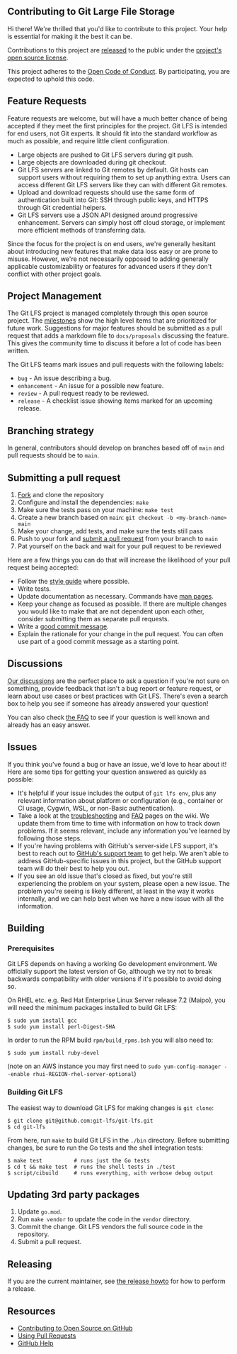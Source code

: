 ## Contributing to Git Large File Storage

Hi there! We're thrilled that you'd like to contribute to this project. Your
help is essential for making it the best it can be.

Contributions to this project are [released](https://help.github.com/articles/github-terms-of-service/#6-contributions-under-repository-license) to the public under the [project's open source license](LICENSE.md).

This project adheres to the [Open Code of Conduct](./CODE-OF-CONDUCT.md). By participating, you are expected to uphold this code.

## Feature Requests

Feature requests are welcome, but will have a much better chance of being
accepted if they meet the first principles for the project. Git LFS is intended
for end users, not Git experts. It should fit into the standard workflow as
much as possible, and require little client configuration.

* Large objects are pushed to Git LFS servers during git push.
* Large objects are downloaded during git checkout.
* Git LFS servers are linked to Git remotes by default. Git hosts can support
users without requiring them to set up anything extra. Users can access
different Git LFS servers like they can with different Git remotes.
* Upload and download requests should use the same form of authentication built
into Git: SSH through public keys, and HTTPS through Git credential helpers.
* Git LFS servers use a JSON API designed around progressive enhancement.
Servers can simply host off cloud storage, or implement more efficient methods
of transferring data.

Since the focus for the project is on end users, we're generally hesitant about
introducing new features that make data loss easy or are prone to misuse.
However, we're not necessarily opposed to adding generally applicable
customizability or features for advanced users if they don't conflict with other
project goals.

## Project Management

The Git LFS project is managed completely through this open source project. The
[milestones][] show the high level items that are prioritized for future work.
Suggestions for major features should be submitted as a pull request that adds a
markdown file to `docs/proposals` discussing the feature. This gives the
community time to discuss it before a lot of code has been written.

[milestones]: https://github.com/git-lfs/git-lfs/milestones

The Git LFS teams mark issues and pull requests with the following labels:

* `bug` - An issue describing a bug.
* `enhancement` - An issue for a possible new feature.
* `review` - A pull request ready to be reviewed.
* `release` - A checklist issue showing items marked for an upcoming release.

## Branching strategy

In general, contributors should develop on branches based off of `main` and pull requests should be to `main`.

## Submitting a pull request

1. [Fork][] and clone the repository
1. Configure and install the dependencies: `make`
1. Make sure the tests pass on your machine: `make test`
1. Create a new branch based on `main`: `git checkout -b <my-branch-name> main`
1. Make your change, add tests, and make sure the tests still pass
1. Push to your fork and [submit a pull request][pr] from your branch to `main`
1. Pat yourself on the back and wait for your pull request to be reviewed

Here are a few things you can do that will increase the likelihood of your pull request being accepted:

* Follow the [style guide][style] where possible.
* Write tests.
* Update documentation as necessary.  Commands have [man pages](./docs/man).
* Keep your change as focused as possible. If there are multiple changes you
would like to make that are not dependent upon each other, consider submitting
them as separate pull requests.
* Write a [good commit message](http://tbaggery.com/2008/04/19/a-note-about-git-commit-messages.html).
* Explain the rationale for your change in the pull request. You can often use
  part of a good commit message as a starting point.

## Discussions

[Our discussions](https://github.com/git-lfs/git-lfs/discussions) are the
perfect place to ask a question if you're not sure on something, provide
feedback that isn't a bug report or feature request, or learn about use cases or
best practices with Git LFS.  There's even a search box to help you see if
someone has already answered your question!

You can also check [the FAQ](https://github.com/git-lfs/git-lfs/wiki/FAQ) to see
if your question is well known and already has an easy answer.

## Issues

If you think you've found a bug or have an issue, we'd love to hear about it!
Here are some tips for getting your question answered as quickly as possible:

* It's helpful if your issue includes the output of `git lfs env`, plus any
  relevant information about platform or configuration (e.g., container or CI
  usage, Cygwin, WSL, or non-Basic authentication).
* Take a look at the
  [troubleshooting](https://github.com/git-lfs/git-lfs/wiki/Troubleshooting) and
  [FAQ](https://github.com/git-lfs/git-lfs/wiki/FAQ) pages on the wiki. We
  update them from time to time with information on how to track down problems.
  If it seems relevant, include any information you've learned by following
  those steps.
* If you're having problems with GitHub's server-side LFS support, it's best to
  reach out to [GitHub's support team](https://github.com/contact) to get help.
  We aren't able to address GitHub-specific issues in this project, but the
  GitHub support team will do their best to help you out.
* If you see an old issue that's closed as fixed, but you're still experiencing
  the problem on your system, please open a new issue. The problem you're seeing
  is likely different, at least in the way it works internally, and we can help
  best when we have a new issue with all the information.

## Building

### Prerequisites

Git LFS depends on having a working Go development environment.  We officially
support the latest version of Go, although we try not to break backwards
compatibility with older versions if it's possible to avoid doing so.

On RHEL etc. e.g. Red Hat Enterprise Linux Server release 7.2 (Maipo), you will need the minimum packages installed to build Git LFS:

```ShellSession
$ sudo yum install gcc
$ sudo yum install perl-Digest-SHA
```

In order to run the RPM build `rpm/build_rpms.bsh` you will also need to:

```ShellSession
$ sudo yum install ruby-devel
```

(note on an AWS instance you may first need to `sudo yum-config-manager --enable rhui-REGION-rhel-server-optional`)

### Building Git LFS

The easiest way to download Git LFS for making changes is `git clone`:

```ShellSession
$ git clone git@github.com:git-lfs/git-lfs.git
$ cd git-lfs
```

From here, run `make` to build Git LFS in the `./bin` directory. Before
submitting changes, be sure to run the Go tests and the shell integration
tests:

```ShellSession
$ make test          # runs just the Go tests
$ cd t && make test  # runs the shell tests in ./test
$ script/cibuild     # runs everything, with verbose debug output
```

## Updating 3rd party packages

1. Update `go.mod`.
1. Run `make vendor` to update the code in the `vendor` directory.
1. Commit the change.  Git LFS vendors the full source code in the repository.
1. Submit a pull request.

## Releasing

If you are the current maintainer, see
[the release howto](./docs/howto/release-git-lfs.md) for how to perform a release.

## Resources

- [Contributing to Open Source on GitHub](https://guides.github.com/activities/contributing-to-open-source/)
- [Using Pull Requests](https://help.github.com/articles/using-pull-requests/)
- [GitHub Help](https://help.github.com)

[fork]: https://github.com/git-lfs/git-lfs/fork
[pr]: https://github.com/git-lfs/git-lfs/compare
[style]: https://github.com/golang/go/wiki/CodeReviewComments
